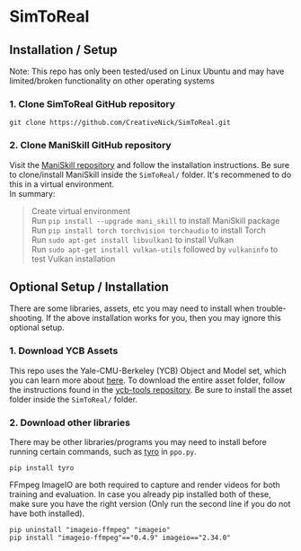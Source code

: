 # SimToReal

## Installation / Setup
Note: This repo has only been tested/used on Linux Ubuntu and may have limited/broken functionality on other operating systems

### 1. Clone SimToReal GitHub repository
```
git clone https://github.com/CreativeNick/SimToReal.git
```

### 2. Clone ManiSkill GitHub repository
Visit the [ManiSkill repository](https://github.com/haosulab/ManiSkill) and follow the installation instructions. Be sure to clone/install ManiSkill inside the `SimToReal/` folder. It's recommened to do this in a virtual environment. \
In summary:
> Create virtual environment  
Run `pip install --upgrade mani_skill` to install ManiSkill package  
Run `pip install torch torchvision torchaudio` to install Torch  
Run `sudo apt-get install libvulkan1` to install Vulkan  
Run `sudo apt-get install vulkan-utils` followed by `vulkaninfo` to test Vulkan installation


## Optional Setup / Installation
There are some libraries, assets, etc you may need to install when trouble-shooting. If the above installation works for you, then you may ignore this optional setup.

### 1. Download YCB Assets
This repo uses the Yale-CMU-Berkeley (YCB) Object and Model set, which you can learn more about [here](https://www.ycbbenchmarks.com/). To download the entire asset folder, follow the instructions found in the [ycb-tools repository](https://github.com/sea-bass/ycb-tools). Be sure to install the asset folder inside the `SimToReal/` folder.

### 2. Download other libraries
There may be other libraries/programs you may need to install before running certain commands, such as [tyro](https://pypi.org/project/tyro/) in `ppo.py`.
```
pip install tyro
```
FFmpeg ImageIO are both required to capture and render videos for both training and evaluation. In case you already pip installed both of these, make sure you have the right version (Only run the second line if you do not have both installed).
```
pip uninstall "imageio-ffmpeg" "imageio"
pip install "imageio-ffmpeg"=="0.4.9" imageio=="2.34.0"
```
